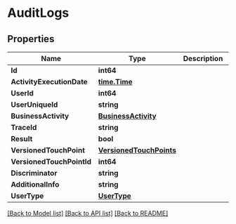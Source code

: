 # AuditLogs

## Properties

Name | Type | Description | Notes
------------ | ------------- | ------------- | -------------
**Id** | **int64** |  | 
**ActivityExecutionDate** | [**time.Time**](time.Time.md) |  | 
**UserId** | **int64** |  | [optional] 
**UserUniqueId** | **string** |  | [optional] 
**BusinessActivity** | [**BusinessActivity**](BusinessActivity.md) |  | 
**TraceId** | **string** |  | [optional] 
**Result** | **bool** |  | 
**VersionedTouchPoint** | [**VersionedTouchPoints**](VersionedTouchPoints.md) |  | [optional] 
**VersionedTouchPointId** | **int64** |  | [optional] 
**Discriminator** | **string** |  | [optional] 
**AdditionalInfo** | **string** |  | [optional] 
**UserType** | [**UserType**](UserType.md) |  | [optional] 

[[Back to Model list]](../README.md#documentation-for-models) [[Back to API list]](../README.md#documentation-for-api-endpoints) [[Back to README]](../README.md)


